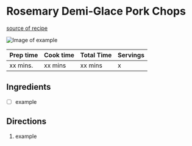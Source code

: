 # Rosemary Demi-Glace Pork Chops

[source of recipe](https://www.hellofresh.com/recipes/rosemary-demi-glace-pork-chops-609bd7fb1ea45f265b6d3ff1)

![Image of example](./images/photo.jpg)

| Prep time | Cook time | Total Time | Servings |
| --------- | --------- | ---------- | -------- |
| xx mins.  | xx mins   | xx mins    | x        |

## Ingredients

- [ ] example

## Directions

1. example